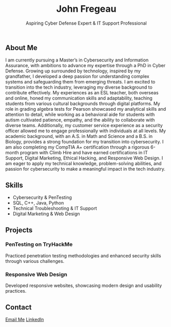    <div className='min-h-screen bg-gray-100 p-4'>
      <header className='text-center py-10 bg-gradient-to-r from-blue-500 to-purple-600 text-white rounded-lg shadow-lg mb-10'>
        <h1 className='text-5xl font-extrabold'>John Fregeau</h1>
        <p className='text-xl opacity-90'>Aspiring Cyber Defense Expert & IT Support Professional</p>
      </header>
      <section className='max-w-4xl mx-auto mb-10 p-6 bg-white shadow-md rounded-lg hover:shadow-xl transition-shadow duration-300'>
        <h2 className='text-3xl font-bold text-blue-600 mb-4'>About Me</h2>
        <p className='text-gray-800 leading-relaxed'>I am currently pursuing a Master’s in Cybersecurity and Information Assurance, with ambitions to advance my expertise through a PhD in Cyber Defense. Growing up surrounded by technology, inspired by my grandfather, I developed a deep passion for understanding complex systems and safeguarding them from emerging threats. I am excited to transition into the tech industry, leveraging my diverse background to contribute effectively. My experiences as an ESL teacher, both overseas and online, honed my communication skills and adaptability, teaching students from various cultural backgrounds through digital platforms. My role in grading algebra tests for Pearson showcased my analytical skills and attention to detail, while working as a behavioral aide for students with autism cultivated patience, empathy, and the ability to collaborate with diverse teams. Additionally, my customer service experience as a security officer allowed me to engage professionally with individuals at all levels. My academic background, with an A.S. in Math and Science and a B.S. in Biology, provides a strong foundation for my transition into cybersecurity. I am also completing my CompTIA A+ certification through a rigorous 6-month program with Climb Hire and have earned certifications in IT Support, Digital Marketing, Ethical Hacking, and Responsive Web Design. I am eager to apply my technical knowledge, problem-solving abilities, and passion for cybersecurity to make a meaningful impact in the tech industry.</p>
      </section>
      <section className='max-w-4xl mx-auto mb-10 p-6 bg-white shadow-md rounded-lg hover:shadow-xl transition-shadow duration-300'>
        <h2 className='text-3xl font-bold mb-4'>Skills</h2>
        <ul className='list-disc pl-5 text-gray-800 space-y-3'>
          <li>Cybersecurity & PenTesting</li>
          <li>SQL, C++, Java, Python</li>
          <li>Technical Troubleshooting & IT Support</li>
          <li>Digital Marketing & Web Design</li>
        </ul>
      </section>
      <section className='max-w-4xl mx-auto mb-10'>
        <h2 className='text-3xl font-bold text-blue-600 mb-4'>Projects</h2>
        <div className='bg-gray-50 border border-gray-200 rounded-lg p-6 mb-6 hover:shadow-xl transition-shadow duration-300'>
            <h3 className='text-2xl font-bold text-blue-700'>PenTesting on TryHackMe</h3>
            <p className='text-gray-800 leading-relaxed'>Practiced penetration testing methodologies and enhanced security skills through various challenges.</p>
          </div>
        <div className='bg-white shadow rounded p-4 mb-4'>
            <h3 className='text-2xl font-bold text-blue-700'>Responsive Web Design</h3>
            <p className='text-gray-700'>Developed responsive websites, showcasing modern design and usability practices.</p>
          </div>
      </section>
      <section className='max-w-4xl mx-auto mb-10'>
        <h2 className='text-3xl font-bold text-blue-600 mb-4'>Contact</h2>
        <div className='flex space-x-4 justify-center mt-4'>
          <a href='mailto:fregeauj86@gmail.com' className='text-blue-600 hover:underline hover:text-blue-800 transition-colors duration-200'>Email Me</a>
          <a href='https://www.linkedin.com/in/fregeauj86' target='_blank' rel='noopener noreferrer' className='text-blue-600 hover:underline'>LinkedIn</a>
        </div>
      </section>
    </div>
